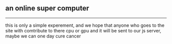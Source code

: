 ## an online super computer
<hr>
this is only a simple experement, and we hope that anyone who goes to the <br> site with comtribute to there cpu or gpu and it will be sent to our js server, maybe we can one day cure cancer
